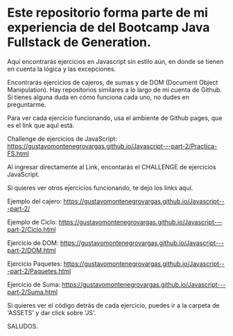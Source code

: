 # Este repositorio forma parte de mi experiencia de del Bootcamp Java Fullstack de Generation. 

Aquí encontrarás ejercicios en Javascript sin estilo aún, en donde se tienen en cuenta la lógica y las excepciones. 

Encontrarás ejercicios de cajeros, de sumas y de DOM (Document Object Manipulation).
Hay repositorios similares a lo largo de mi cuenta de Github. Si tienes alguna duda en cómo funciona cada uno,
no dudes en preguntarme. 

Para ver cada ejercicio funcionando, usa el ambiente de Github pages, que es el link que aquí está. 

Challenge de ejercicios de JavaScript: https://gustavomontenegrovargas.github.io/Javascript---part-2/Practica-FS.html

Al ingresar directamente al Link, encontarás el CHALLENGE de ejercicios JavaScript. 

Si quieres ver otros ejercicios funcionando, te dejo los links aquí. 


Ejemplo del cajero: https://gustavomontenegrovargas.github.io/Javascript---part-2/

Ejemplo de Ciclo: https://gustavomontenegrovargas.github.io/Javascript---part-2/Ciclo.html

Ejercicio de DOM: https://gustavomontenegrovargas.github.io/Javascript---part-2/DOM.html

Ejercicio Paquetes: https://gustavomontenegrovargas.github.io/Javascript---part-2/Paquetes.html

Ejercicio de Suma: https://gustavomontenegrovargas.github.io/Javascript---part-2/Suma.html


Si quieres ver el código detrás de cada ejercicio, puedes ir a la carpeta de  'ASSETS' y dar click sobre 'JS'.

SALUDOS.

